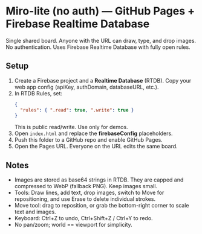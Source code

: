 # Miro-lite (no auth) — GitHub Pages + Firebase Realtime Database

Single shared board. Anyone with the URL can draw, type, and drop images. No authentication. Uses Firebase Realtime Database with fully open rules.

## Setup
1. Create a Firebase project and a **Realtime Database** (RTDB). Copy your web app config (apiKey, authDomain, databaseURL, etc.).
2. In RTDB Rules, set:
   ```json
   {
     "rules": { ".read": true, ".write": true }
   }
   ```
   This is public read/write. Use only for demos.
3. Open `index.html` and replace the **firebaseConfig** placeholders.
4. Push this folder to a GitHub repo and enable GitHub Pages.
5. Open the Pages URL. Everyone on the URL edits the same board.

## Notes
- Images are stored as base64 strings in RTDB. They are capped and compressed to WebP (fallback PNG). Keep images small.
- Tools: Draw lines, add text, drop images, switch to Move for repositioning, and use Erase to delete individual strokes.
- Move tool: drag to reposition, or grab the bottom-right corner to scale text and images.
- Keyboard: Ctrl+Z to undo, Ctrl+Shift+Z / Ctrl+Y to redo.
- No pan/zoom; world == viewport for simplicity.
